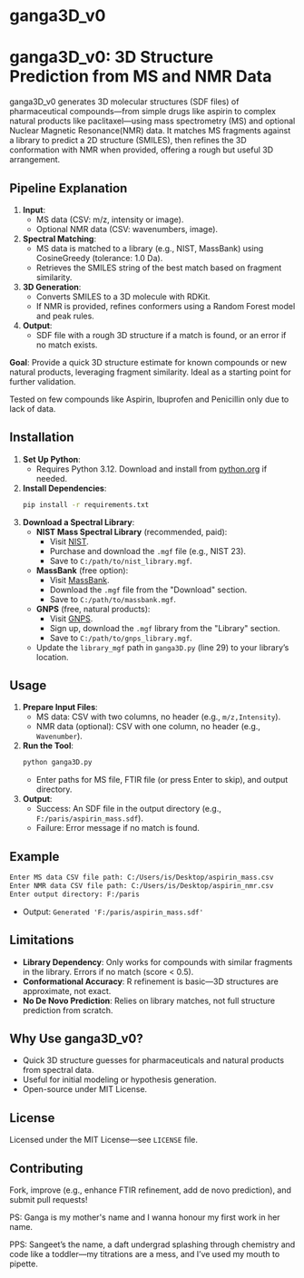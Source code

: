 # ganga3D_v0

# ganga3D_v0: 3D Structure Prediction from MS and NMR Data

ganga3D_v0 generates 3D molecular structures (SDF files) of pharmaceutical compounds—from simple drugs like aspirin to complex natural products like paclitaxel—using mass spectrometry (MS) and optional Nuclear Magnetic Resonance(NMR) data. It matches MS fragments against a library to predict a 2D structure (SMILES), then refines the 3D conformation with NMR when provided, offering a rough but useful 3D arrangement.


## Pipeline Explanation
1. **Input**:  
   - MS data (CSV: m/z, intensity or image).  
   - Optional NMR data (CSV: wavenumbers, image).  
2. **Spectral Matching**:  
   - MS data is matched to a library (e.g., NIST, MassBank) using CosineGreedy (tolerance: 1.0 Da).  
   - Retrieves the SMILES string of the best match based on fragment similarity.  
3. **3D Generation**:  
   - Converts SMILES to a 3D molecule with RDKit.  
   - If NMR is provided, refines conformers using a Random Forest model and peak rules.  
4. **Output**:  
   - SDF file with a rough 3D structure if a match is found, or an error if no match exists.

**Goal**: Provide a quick 3D structure estimate for known compounds or new natural products, leveraging fragment similarity. Ideal as a starting point for further validation.

Tested on few compounds like Aspirin, Ibuprofen and Penicillin only due to lack of data. 

## Installation
1. **Set Up Python**:  
   - Requires Python 3.12. Download and install from [python.org](https://www.python.org/downloads/release/python-3120/) if needed.  
2. **Install Dependencies**:  
   ```bash
   pip install -r requirements.txt
   ```
3. **Download a Spectral Library**:  
   - **NIST Mass Spectral Library** (recommended, paid):  
     - Visit [NIST](https://www.nist.gov/srd/nist-standard-reference-database-1a).  
     - Purchase and download the `.mgf` file (e.g., NIST 23).  
     - Save to `C:/path/to/nist_library.mgf`.  
   - **MassBank** (free option):  
     - Visit [MassBank](https://massbank.eu/MassBank/).  
     - Download the `.mgf` file from the "Download" section.  
     - Save to `C:/path/to/massbank.mgf`.  
   - **GNPS** (free, natural products):  
     - Visit [GNPS](https://gnps.ucsd.edu/).  
     - Sign up, download the `.mgf` library from the "Library" section.  
     - Save to `C:/path/to/gnps_library.mgf`.  
   - Update the `library_mgf` path in `ganga3D.py` (line 29) to your library’s location.

## Usage
1. **Prepare Input Files**:  
   - MS data: CSV with two columns, no header (e.g., `m/z,Intensity`).  
   - NMR data (optional): CSV with one column, no header (e.g., `Wavenumber`).  
2. **Run the Tool**:  
   ```bash
   python ganga3D.py
   ```
   - Enter paths for MS file, FTIR file (or press Enter to skip), and output directory.  
3. **Output**:  
   - Success: An SDF file in the output directory (e.g., `F:/paris/aspirin_mass.sdf`).  
   - Failure: Error message if no match is found.

## Example
```bash
Enter MS data CSV file path: C:/Users/is/Desktop/aspirin_mass.csv
Enter NMR data CSV file path: C:/Users/is/Desktop/aspirin_nmr.csv
Enter output directory: F:/paris
```
- Output: `Generated 'F:/paris/aspirin_mass.sdf'`

## Limitations
- **Library Dependency**: Only works for compounds with similar fragments in the library. Errors if no match (score < 0.5).  
- **Conformational Accuracy**: R refinement is basic—3D structures are approximate, not exact.  
- **No De Novo Prediction**: Relies on library matches, not full structure prediction from scratch.

## Why Use ganga3D_v0?
- Quick 3D structure guesses for pharmaceuticals and natural products from spectral data.  
- Useful for initial modeling or hypothesis generation.  
- Open-source under MIT License.

## License
Licensed under the MIT License—see `LICENSE` file.

## Contributing
Fork, improve (e.g., enhance FTIR refinement, add de novo prediction), and submit pull requests!

PS: Ganga is my mother's name and I wanna honour my first work in her name.

PPS: Sangeet’s the name, a daft undergrad splashing through chemistry and code like a toddler—my titrations are a mess, and I’ve used my mouth to pipette. 
